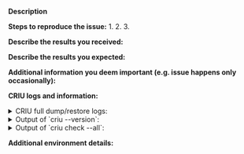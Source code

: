 <!--
Before reporting a new issue, please make sure that it's not a duplicate.

If you suspect your issue is a bug, please provide information as shown below. If your issue is a feature request, this information is not always necessary.
-->

**Description**

<!--
Briefly describe the problem you are having in a few paragraphs.
-->

**Steps to reproduce the issue:**
1.
2.
3.

**Describe the results you received:**


**Describe the results you expected:**


**Additional information you deem important (e.g. issue happens only occasionally):**


**CRIU logs and information:**

<!--
You can either attach logs as files to the issue or put them under details
-->

<details><summary>CRIU full dump/restore logs:</summary>
<p>

```
(paste your output here)
```

</p>
</details>

<details><summary>Output of `criu --version`:</summary>
<p>

```
(paste your output here)
```

</p>
</details>

<details><summary>Output of `criu check --all`:</summary>
<p>

```
(paste your output here)
```

</p>
</details>

**Additional environment details:**
